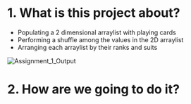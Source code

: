 # 1. What is this project about?
* Populating a 2 dimensional arraylist with playing cards
* Performing a shuffle among the values in the 2D arraylist
* Arranging each arraylist by their ranks and suits 

![Assignment_1_Output](https://user-images.githubusercontent.com/48362970/101310109-f0b47c80-3888-11eb-9a47-6e93692e73ef.png)

# 2. How are we going to do it?
